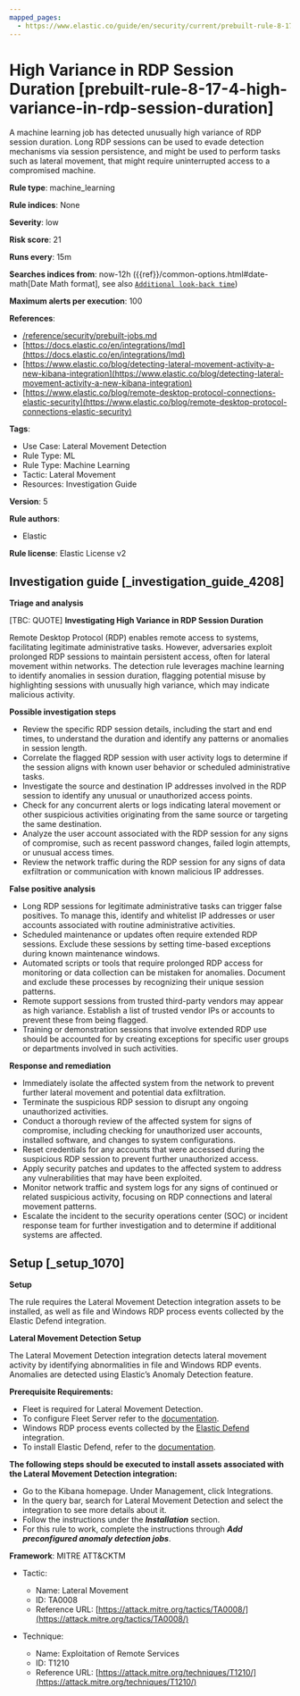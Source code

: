 ```yaml
---
mapped_pages:
  - https://www.elastic.co/guide/en/security/current/prebuilt-rule-8-17-4-high-variance-in-rdp-session-duration.html
---
```


# High Variance in RDP Session Duration [prebuilt-rule-8-17-4-high-variance-in-rdp-session-duration]

A machine learning job has detected unusually high variance of RDP session duration. Long RDP sessions can be used to evade detection mechanisms via session persistence, and might be used to perform tasks such as lateral movement, that might require uninterrupted access to a compromised machine.

**Rule type**: machine_learning

**Rule indices**: None

**Severity**: low

**Risk score**: 21

**Runs every**: 15m

**Searches indices from**: now-12h ({{ref}}/common-options.html#date-math[Date Math format], see also [`Additional look-back time`](docs-content://solutions/security/detect-and-alert/create-detection-rule.md#rule-schedule))

**Maximum alerts per execution**: 100

**References**:

* [/reference/security/prebuilt-jobs.md](/reference/prebuilt-jobs.md)
* [https://docs.elastic.co/en/integrations/lmd](https://docs.elastic.co/en/integrations/lmd)
* [https://www.elastic.co/blog/detecting-lateral-movement-activity-a-new-kibana-integration](https://www.elastic.co/blog/detecting-lateral-movement-activity-a-new-kibana-integration)
* [https://www.elastic.co/blog/remote-desktop-protocol-connections-elastic-security](https://www.elastic.co/blog/remote-desktop-protocol-connections-elastic-security)

**Tags**:

* Use Case: Lateral Movement Detection
* Rule Type: ML
* Rule Type: Machine Learning
* Tactic: Lateral Movement
* Resources: Investigation Guide

**Version**: 5

**Rule authors**:

* Elastic

**Rule license**: Elastic License v2

## Investigation guide [_investigation_guide_4208]

**Triage and analysis**

[TBC: QUOTE]
**Investigating High Variance in RDP Session Duration**

Remote Desktop Protocol (RDP) enables remote access to systems, facilitating legitimate administrative tasks. However, adversaries exploit prolonged RDP sessions to maintain persistent access, often for lateral movement within networks. The detection rule leverages machine learning to identify anomalies in session duration, flagging potential misuse by highlighting sessions with unusually high variance, which may indicate malicious activity.

**Possible investigation steps**

* Review the specific RDP session details, including the start and end times, to understand the duration and identify any patterns or anomalies in session length.
* Correlate the flagged RDP session with user activity logs to determine if the session aligns with known user behavior or scheduled administrative tasks.
* Investigate the source and destination IP addresses involved in the RDP session to identify any unusual or unauthorized access points.
* Check for any concurrent alerts or logs indicating lateral movement or other suspicious activities originating from the same source or targeting the same destination.
* Analyze the user account associated with the RDP session for any signs of compromise, such as recent password changes, failed login attempts, or unusual access times.
* Review the network traffic during the RDP session for any signs of data exfiltration or communication with known malicious IP addresses.

**False positive analysis**

* Long RDP sessions for legitimate administrative tasks can trigger false positives. To manage this, identify and whitelist IP addresses or user accounts associated with routine administrative activities.
* Scheduled maintenance or updates often require extended RDP sessions. Exclude these sessions by setting time-based exceptions during known maintenance windows.
* Automated scripts or tools that require prolonged RDP access for monitoring or data collection can be mistaken for anomalies. Document and exclude these processes by recognizing their unique session patterns.
* Remote support sessions from trusted third-party vendors may appear as high variance. Establish a list of trusted vendor IPs or accounts to prevent these from being flagged.
* Training or demonstration sessions that involve extended RDP use should be accounted for by creating exceptions for specific user groups or departments involved in such activities.

**Response and remediation**

* Immediately isolate the affected system from the network to prevent further lateral movement and potential data exfiltration.
* Terminate the suspicious RDP session to disrupt any ongoing unauthorized activities.
* Conduct a thorough review of the affected system for signs of compromise, including checking for unauthorized user accounts, installed software, and changes to system configurations.
* Reset credentials for any accounts that were accessed during the suspicious RDP session to prevent further unauthorized access.
* Apply security patches and updates to the affected system to address any vulnerabilities that may have been exploited.
* Monitor network traffic and system logs for any signs of continued or related suspicious activity, focusing on RDP connections and lateral movement patterns.
* Escalate the incident to the security operations center (SOC) or incident response team for further investigation and to determine if additional systems are affected.


## Setup [_setup_1070]

**Setup**

The rule requires the Lateral Movement Detection integration assets to be installed, as well as file and Windows RDP process events collected by the Elastic Defend integration.

**Lateral Movement Detection Setup**

The Lateral Movement Detection integration detects lateral movement activity by identifying abnormalities in file and Windows RDP events. Anomalies are detected using Elastic’s Anomaly Detection feature.

**Prerequisite Requirements:**

* Fleet is required for Lateral Movement Detection.
* To configure Fleet Server refer to the [documentation](docs-content://reference/ingestion-tools/fleet/fleet-server.md).
* Windows RDP process events collected by the [Elastic Defend](https://docs.elastic.co/en/integrations/endpoint) integration.
* To install Elastic Defend, refer to the [documentation](docs-content://solutions/security/configure-elastic-defend/install-elastic-defend.md).

**The following steps should be executed to install assets associated with the Lateral Movement Detection integration:**

* Go to the Kibana homepage. Under Management, click Integrations.
* In the query bar, search for Lateral Movement Detection and select the integration to see more details about it.
* Follow the instructions under the ***Installation*** section.
* For this rule to work, complete the instructions through ***Add preconfigured anomaly detection jobs***.

**Framework**: MITRE ATT&CKTM

* Tactic:

    * Name: Lateral Movement
    * ID: TA0008
    * Reference URL: [https://attack.mitre.org/tactics/TA0008/](https://attack.mitre.org/tactics/TA0008/)

* Technique:

    * Name: Exploitation of Remote Services
    * ID: T1210
    * Reference URL: [https://attack.mitre.org/techniques/T1210/](https://attack.mitre.org/techniques/T1210/)



